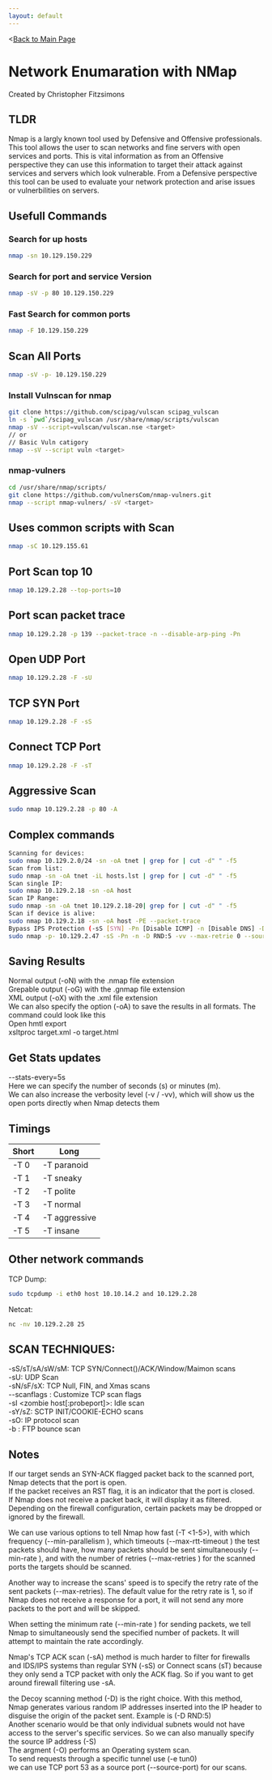 ```yaml
---
layout: default
---
```


<[Back to Main Page](../index.html)

# Network Enumaration with NMap
Created by Christopher Fitzsimons

## TLDR
Nmap is a largly known tool used by Defensive and Offensive professionals. This tool allows the user to scan networks and fine servers with open services and ports. This is vital information as from an Offensive perspective they can use this information to target their attack against services and servers which look vulnerable. From a Defensive perspective this tool can be used to evaluate your network protection and arise issues or vulnerbilities on servers.

## Usefull Commands
### Search for up hosts
```bash
nmap -sn 10.129.150.229
```
### Search for port and service Version
```bash
nmap -sV -p 80 10.129.150.229
```
### Fast Search for common ports
```bash
nmap -F 10.129.150.229
```
## Scan All Ports
```bash
nmap -sV -p- 10.129.150.229
```
### Install Vulnscan for nmap
```bash
git clone https://github.com/scipag/vulscan scipag_vulscan
ln -s `pwd`/scipag_vulscan /usr/share/nmap/scripts/vulscan
nmap -sV --script=vulscan/vulscan.nse <target>
// or
// Basic Vuln catigory
nmap --sV --script vuln <target>
```
### nmap-vulners
```bash
cd /usr/share/nmap/scripts/
git clone https://github.com/vulnersCom/nmap-vulners.git
nmap --script nmap-vulners/ -sV <target>
```
## Uses common scripts with Scan
```bash
nmap -sC 10.129.155.61
```
## Port Scan top 10
```bash
nmap 10.129.2.28 --top-ports=10 
```
## Port scan packet trace
```bash
nmap 10.129.2.28 -p 139 --packet-trace -n --disable-arp-ping -Pn
```
## Open UDP Port
```bash
nmap 10.129.2.28 -F -sU
```
## TCP SYN Port
```bash
nmap 10.129.2.28 -F -sS
```
## Connect TCP Port
```bash
nmap 10.129.2.28 -F -sT
```
## Aggressive Scan
```bash
sudo nmap 10.129.2.28 -p 80 -A
```

## Complex commands
```bash
Scanning for devices:
sudo nmap 10.129.2.0/24 -sn -oA tnet | grep for | cut -d" " -f5
Scan from list:
sudo nmap -sn -oA tnet -iL hosts.lst | grep for | cut -d" " -f5
Scan single IP:
sudo nmap 10.129.2.18 -sn -oA host 
Scan IP Range:
sudo nmap -sn -oA tnet 10.129.2.18-20| grep for | cut -d" " -f5
Scan if device is alive:
sudo nmap 10.129.2.18 -sn -oA host -PE --packet-trace 
Bypass IPS Protection (-sS [SYN] -Pn [Disable ICMP] -n [Disable DNS] -D [Decoy] =vv [Super Verbose])
sudo nmap -p- 10.129.2.47 -sS -Pn -n -D RND:5 -vv --max-retrie 0 --source-port 53 --disable-arp-ping --stats-every=30s
```

## Saving Results
Normal output (-oN) with the .nmap file extension  
Grepable output (-oG) with the .gnmap file extension  
XML output (-oX) with the .xml file extension  
We can also specify the option (-oA) to save the results in all formats. The command could look like this  
Open hmtl export  
xsltproc target.xml -o target.html  

## Get Stats updates
--stats-every=5s  
Here we can specify the number of seconds (s) or minutes (m).  
We can also increase the verbosity level (-v / -vv), which will show us the open ports directly when Nmap detects them  

## Timings

|Short|Long|
|---|---|
|-T 0 |-T paranoid|
|-T 1 |-T sneaky|
|-T 2 |-T polite|
|-T 3 |-T normal|
|-T 4 |-T aggressive|
|-T 5 |-T insane|

## Other network commands
TCP Dump:  
```bash
sudo tcpdump -i eth0 host 10.10.14.2 and 10.129.2.28  
```
Netcat:  
```bash
nc -nv 10.129.2.28 25
```

## SCAN TECHNIQUES:
  -sS/sT/sA/sW/sM: TCP SYN/Connect()/ACK/Window/Maimon scans  
  -sU: UDP Scan  
  -sN/sF/sX: TCP Null, FIN, and Xmas scans  
  --scanflags <flags>: Customize TCP scan flags  
  -sI <zombie host[:probeport]>: Idle scan  
  -sY/sZ: SCTP INIT/COOKIE-ECHO scans  
  -sO: IP protocol scan  
  -b <FTP relay host>: FTP bounce scan  

## Notes
If our target sends an SYN-ACK flagged packet back to the scanned port, Nmap detects that the port is open.  
If the packet receives an RST flag, it is an indicator that the port is closed.  
If Nmap does not receive a packet back, it will display it as filtered. Depending on the firewall configuration, certain packets may be dropped or ignored by the firewall.  

We can use various options to tell Nmap how fast (-T <1-5>), with which frequency (--min-parallelism <number>), which timeouts (--max-rtt-timeout <time>) the test packets should have, how many packets should be sent simultaneously (--min-rate <number>), and with the number of retries (--max-retries <number>) for the scanned ports the targets should be scanned.  

Another way to increase the scans' speed is to specify the retry rate of the sent packets (--max-retries). The default value for the retry rate is 1, so if Nmap does not receive a response for a port, it will not send any more packets to the port and will be skipped.  

When setting the minimum rate (--min-rate <number>) for sending packets, we tell Nmap to simultaneously send the specified number of packets. It will attempt to maintain the rate accordingly.  

Nmap's TCP ACK scan (-sA) method is much harder to filter for firewalls and IDS/IPS systems than regular SYN (-sS) or Connect scans (sT) because they only send a TCP packet with only the ACK flag. So if you want to get around firewall filtering use -sA.  

the Decoy scanning method (-D) is the right choice. With this method, Nmap generates various random IP addresses inserted into the IP header to disguise the origin of the packet sent. Example is (-D RND:5)  
Another scenario would be that only individual subnets would not have access to the server's specific services. So we can also manually specify the source IP address (-S)  
The argment (-O) performs an Operating system scan.  
To send requests through a specific tunnel use (-e tun0)  
we can use TCP port 53 as a source port (--source-port) for our scans.  
